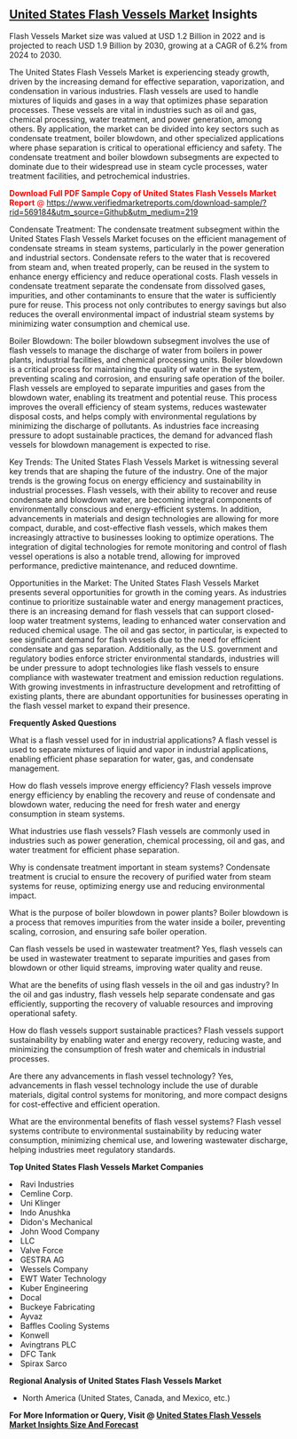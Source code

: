 <h2><a href="https://www.verifiedmarketreports.com/download-sample/?rid=569184&amp;utm_source=Github&amp;utm_medium=219" target="_blank">United States Flash Vessels Market</a> Insights</h2><p>Flash Vessels Market size was valued at USD 1.2 Billion in 2022 and is projected to reach USD 1.9 Billion by 2030, growing at a CAGR of 6.2% from 2024 to 2030.</p><p> <p>The United States Flash Vessels Market is experiencing steady growth, driven by the increasing demand for effective separation, vaporization, and condensation in various industries. Flash vessels are used to handle mixtures of liquids and gases in a way that optimizes phase separation processes. These vessels are vital in industries such as oil and gas, chemical processing, water treatment, and power generation, among others. By application, the market can be divided into key sectors such as condensate treatment, boiler blowdown, and other specialized applications where phase separation is critical to operational efficiency and safety. The condensate treatment and boiler blowdown subsegments are expected to dominate due to their widespread use in steam cycle processes, water treatment facilities, and petrochemical industries. <p><span class=""><span style="color: #ff0000;"><strong>Download Full PDF Sample Copy of United States Flash Vessels Market Report</strong> @ </span><a href="https://www.verifiedmarketreports.com/download-sample/?rid=569184&amp;utm_source=Github&amp;utm_medium=219" target="_blank">https://www.verifiedmarketreports.com/download-sample/?rid=569184&amp;utm_source=Github&amp;utm_medium=219</a></span></p> <p>Condensate Treatment: The condensate treatment subsegment within the United States Flash Vessels Market focuses on the efficient management of condensate streams in steam systems, particularly in the power generation and industrial sectors. Condensate refers to the water that is recovered from steam and, when treated properly, can be reused in the system to enhance energy efficiency and reduce operational costs. Flash vessels in condensate treatment separate the condensate from dissolved gases, impurities, and other contaminants to ensure that the water is sufficiently pure for reuse. This process not only contributes to energy savings but also reduces the overall environmental impact of industrial steam systems by minimizing water consumption and chemical use. <p>Boiler Blowdown: The boiler blowdown subsegment involves the use of flash vessels to manage the discharge of water from boilers in power plants, industrial facilities, and chemical processing units. Boiler blowdown is a critical process for maintaining the quality of water in the system, preventing scaling and corrosion, and ensuring safe operation of the boiler. Flash vessels are employed to separate impurities and gases from the blowdown water, enabling its treatment and potential reuse. This process improves the overall efficiency of steam systems, reduces wastewater disposal costs, and helps comply with environmental regulations by minimizing the discharge of pollutants. As industries face increasing pressure to adopt sustainable practices, the demand for advanced flash vessels for blowdown management is expected to rise. <p>Key Trends: The United States Flash Vessels Market is witnessing several key trends that are shaping the future of the industry. One of the major trends is the growing focus on energy efficiency and sustainability in industrial processes. Flash vessels, with their ability to recover and reuse condensate and blowdown water, are becoming integral components of environmentally conscious and energy-efficient systems. In addition, advancements in materials and design technologies are allowing for more compact, durable, and cost-effective flash vessels, which makes them increasingly attractive to businesses looking to optimize operations. The integration of digital technologies for remote monitoring and control of flash vessel operations is also a notable trend, allowing for improved performance, predictive maintenance, and reduced downtime. <p>Opportunities in the Market: The United States Flash Vessels Market presents several opportunities for growth in the coming years. As industries continue to prioritize sustainable water and energy management practices, there is an increasing demand for flash vessels that can support closed-loop water treatment systems, leading to enhanced water conservation and reduced chemical usage. The oil and gas sector, in particular, is expected to see significant demand for flash vessels due to the need for efficient condensate and gas separation. Additionally, as the U.S. government and regulatory bodies enforce stricter environmental standards, industries will be under pressure to adopt technologies like flash vessels to ensure compliance with wastewater treatment and emission reduction regulations. With growing investments in infrastructure development and retrofitting of existing plants, there are abundant opportunities for businesses operating in the flash vessel market to expand their presence. <p><strong>Frequently Asked Questions</strong> <p>What is a flash vessel used for in industrial applications? A flash vessel is used to separate mixtures of liquid and vapor in industrial applications, enabling efficient phase separation for water, gas, and condensate management. <p>How do flash vessels improve energy efficiency? Flash vessels improve energy efficiency by enabling the recovery and reuse of condensate and blowdown water, reducing the need for fresh water and energy consumption in steam systems. <p>What industries use flash vessels? Flash vessels are commonly used in industries such as power generation, chemical processing, oil and gas, and water treatment for efficient phase separation. <p>Why is condensate treatment important in steam systems? Condensate treatment is crucial to ensure the recovery of purified water from steam systems for reuse, optimizing energy use and reducing environmental impact. <p>What is the purpose of boiler blowdown in power plants? Boiler blowdown is a process that removes impurities from the water inside a boiler, preventing scaling, corrosion, and ensuring safe boiler operation. <p>Can flash vessels be used in wastewater treatment? Yes, flash vessels can be used in wastewater treatment to separate impurities and gases from blowdown or other liquid streams, improving water quality and reuse. <p>What are the benefits of using flash vessels in the oil and gas industry? In the oil and gas industry, flash vessels help separate condensate and gas efficiently, supporting the recovery of valuable resources and improving operational safety. <p>How do flash vessels support sustainable practices? Flash vessels support sustainability by enabling water and energy recovery, reducing waste, and minimizing the consumption of fresh water and chemicals in industrial processes. <p>Are there any advancements in flash vessel technology? Yes, advancements in flash vessel technology include the use of durable materials, digital control systems for monitoring, and more compact designs for cost-effective and efficient operation. <p>What are the environmental benefits of flash vessel systems? Flash vessel systems contribute to environmental sustainability by reducing water consumption, minimizing chemical use, and lowering wastewater discharge, helping industries meet regulatory standards. </p><p><strong>Top United States Flash Vessels Market Companies</strong></p><div data-test-id=""><p><li>Ravi Industries</li><li> Cemline Corp.</li><li> Uni Klinger</li><li> Indo Anushka</li><li> Didon's Mechanical</li><li> John Wood Company</li><li> LLC</li><li> Valve Force</li><li> GESTRA AG</li><li> Wessels Company</li><li> EWT Water Technology</li><li> Kuber Engineering</li><li> Docal</li><li> Buckeye Fabricating</li><li> Ayvaz</li><li> Baffles Cooling Systems</li><li> Konwell</li><li> Avingtrans PLC</li><li> DFC Tank</li><li> Spirax Sarco</li></p><div><strong>Regional Analysis of&nbsp;United States Flash Vessels Market</strong></div><ul><li dir="ltr"><p dir="ltr">North America&nbsp;(United States, Canada, and Mexico, etc.)</p></li></ul><p><strong>For More Information or Query, Visit @&nbsp;</strong><strong><a href="https://www.verifiedmarketreports.com/product/flash-vessels-market/?utm_source=Github&amp;utm_medium=219" target="_blank">United States Flash Vessels Market Insights Size And Forecast</a></strong></p></div>
